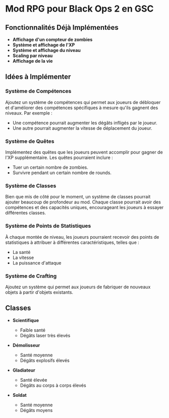 # Mod RPG pour Black Ops 2 en GSC

## Fonctionnalités Déjà Implémentées

- **Affichage d'un compteur de zombies**
- **Système et affichage de l'XP**
- **Système et affichage du niveau**
- **Scaling par niveau**
- **Affichage de la vie**

## Idées à Implémenter

### Système de Compétences
Ajoutez un système de compétences qui permet aux joueurs de débloquer et d'améliorer des compétences spécifiques à mesure qu'ils gagnent des niveaux. Par exemple :
- Une compétence pourrait augmenter les dégâts infligés par le joueur.
- Une autre pourrait augmenter la vitesse de déplacement du joueur.

### Système de Quêtes
Implémentez des quêtes que les joueurs peuvent accomplir pour gagner de l'XP supplémentaire. Les quêtes pourraient inclure :
- Tuer un certain nombre de zombies.
- Survivre pendant un certain nombre de rounds.

### Système de Classes
Bien que mis de côté pour le moment, un système de classes pourrait ajouter beaucoup de profondeur au mod. Chaque classe pourrait avoir des compétences et des capacités uniques, encourageant les joueurs à essayer différentes classes.

### Système de Points de Statistiques
À chaque montée de niveau, les joueurs pourraient recevoir des points de statistiques à attribuer à différentes caractéristiques, telles que :
- La santé
- La vitesse
- La puissance d'attaque

### Système de Crafting
Ajoutez un système qui permet aux joueurs de fabriquer de nouveaux objets à partir d'objets existants.

## Classes

- **Scientifique**
  - Faible santé
  - Dégâts laser très élevés

- **Démolisseur**
  - Santé moyenne
  - Dégâts explosifs élevés

- **Gladiateur**
  - Santé élevée
  - Dégâts au corps à corps élevés

- **Soldat**
  - Santé moyenne
  - Dégâts moyens
